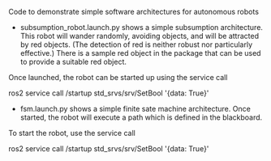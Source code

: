 Code to demonstrate simple software architectures for autonomous robots

- subsumption_robot.launch.py shows a simple subsumption architecture. This robot will wander randomly, avoiding objects, and will be attracted by red objects. (The detection of red is neither robust nor particularly effective.) There is a sample red object in the package that can be used to provide a suitable red object.

Once launched, the robot can be started up using the service call

ros2 service call /startup std_srvs/srv/SetBool '{data: True}'

- fsm.launch.py shows a simple finite sate machine architecture. Once started, the robot will execute a path which is defined in the blackboard.

To start the robot, use the service call

ros2 service call /startup std_srvs/srv/SetBool '{data: True}'



